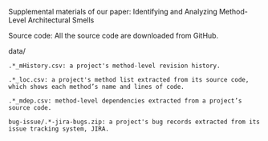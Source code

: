 Supplemental materials of our paper: Identifying and Analyzing Method-Level Architectural Smells

Source code: All the source code are downloaded from GitHub.

data/

    .*_mHistory.csv: a project's method-level revision history.
    
    .*_loc.csv: a project's method list extracted from its source code, which shows each method’s name and lines of code.
    
    .*_mdep.csv: method-level dependencies extracted from a project’s source code. 

    bug-issue/.*-jira-bugs.zip: a project's bug records extracted from its issue tracking system, JIRA.
